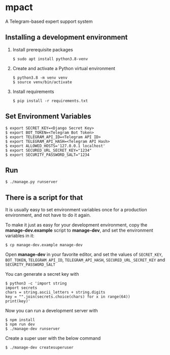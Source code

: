 # mpact

A Telegram-based expert support system

## Installing a development environment

1. Install prerequisite packages

       $ sudo apt install python3.8-venv

2. Create and activate a Python virtual environment

       $ python3.8 -m venv venv
       $ source venv/bin/activate

3. Install requirements

       $ pip install -r requirements.txt

## Set Environment Variables

    $ export SECRET_KEY=<Django Secret Key>
    $ export BOT_TOKEN=<Telegram Bot Token>
    $ export TELEGRAM_API_ID=<Telegram API ID>
    $ export TELEGRAM_API_HASH=<Telegram API Hash>
    $ export ALLOWED_HOSTS='127.0.0.1 localhost'
    $ export SECURED_URL_SECRET_KEY="1234"
    $ export SECURITY_PASSWORD_SALT="1234

## Run

    $ ./manage.py runserver

## There is a script for that

It is usually easy to set environment variables once for a production
environment, and not have to do it again.

To make it just as easy for your development environment, copy the
**manage-dev.example** script to **manage-dev**, and set the
environment variables in it:

    $ cp manage-dev.example manage-dev

Open **manage-dev** in your favorite editor, and set the values of
`SECRET_KEY`, `BOT_TOKEN`, `TELEGRAM_API_ID`,  `TELEGRAM_API_HASH`, `SECURED_URL_SECRET_KEY` and `SECURITY_PASSWORD_SALT`

You can generate a secret key with

    $ python3 -c 'import string
    import secrets
    chars = string.ascii_letters + string.digits
    key = "".join(secrets.choice(chars) for x in range(64))
    print(key)'

Now you can run a development server with

    $ npm install
    $ npm run dev
    $ ./manage-dev runserver

Create a super user with the below command

    $ ./manage-dev createsuperuser
